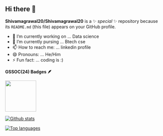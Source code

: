 ## Hi there 👋


**Shivamagrawal20/Shivamagrawal20** is a ✨ _special_ ✨ repository because its `README.md` (this file) appears on your GitHub profile.

- 🔭 I’m currently working on ... Data science
- 🌱 I’m currently pursing ... Btech cse
- 📫 How to reach me: ... linkedin profile
- 😄 Pronouns: ... He/Him
- ⚡ Fun fact: ... coding is :)

<b>GSSOC(24) Badges 🪶</b><br>
<div style='display:flex; align-items:center; gap: 10px;' align='center'><a href="https://gssoc.girlscript.tech/leaderboard">
<img src="https://raw.githubusercontent.com/GSSoC24/Postman-Challenge/main/docs/assets/Postman%20White.png" width="100px" height="100px" />
</div>



![Github stats](https://github-readme-stats.vercel.app/api?username=Shivamagrawal20&count_private=true&show_icons=true&theme=radical)

![Top languages](https://github-readme-stats.vercel.app/api/top-langs/?username=Shivamagrawal20&show_icons=true&theme=radical)



